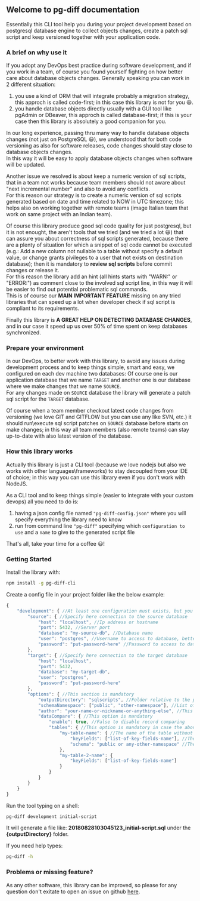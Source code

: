 ## Welcome to pg-diff documentation

Essentially this CLI tool help you during your project development based on postgresql database engine to collect objects changes, create a patch sql script and keep versioned together with your application code.

### A brief on why use it

If you adopt any DevOps best practice during software development, and if you work in a team, of course you found yourself fighting on how better care about database objects changes. Generally speaking you can work in 2 different situation:
1. you use a kind of ORM that will integrate probably a migration strategy, this approch is called code-first; in this case this library is not for you :smiley:.
2. you handle database objects directly usually with a GUI tool like pgAdmin or DBeaver, this approch is called database-first; if this is your case then this library is absolutely a good companion for you.

In our long experience, passing thru many way to handle database objects changes (not just on PostgreSQL :smiley:), we understood that for both code versioning as also for software releases, code changes should stay close to database objects changes.  
In this way it will be easy to apply database objects changes when software will be updated.

Another issue we resolved is about keep a numeric version of sql scripts, that in a team not works because team members should not aware about "next incremental number" and also to avoid any conflicts.  
For this reason our strategy is to create a numeric version of sql scripts generated based on date and time related to NOW in UTC timezone; this helps also on working together with remote teams (image Italian team that work on same project with an Indian team).

Of course this library produce good sql code quality for just postgresql, but it is not enought, the aren't tools that we tried (and we tried a lot :smiley:) that can assure you about correctness of sql scripts generated, because there are a plenty of situation for which a snippet of sql code cannot be executed (e.g.: Add a new column not nullable to a table without specify a default value, or change grants pivileges to a user that not exists on destination database); then it is mandatory to **review sql scripts** before commit changes or release it.  
For this reason the library add an hint (all hints starts with "WARN:" or "ERROR:") as comment close to the involved sql script line, in this way it will be easier to find out potential problematic sql commands.  
This is of course our **MAIN IMPORTANT FEATURE** missing on any tried libraries that can speed up a lot when developer check if sql script is compliant to its requirements.

Finally this library is **A GREAT HELP ON DETECTING DATABASE CHANGES**, and in our case it speed up us over 50% of time spent on keep databases synchronized.

### Prepare your environment

In our DevOps, to better work with this library, to avoid any issues during development process and to keep things simple, smart and easy, we configured on each dev machine two databases: Of course one is our application database that we name ```TARGET``` and another one is our database where we make changes that we name ```SOURCE```.  
For any changes made on ```SOURCE``` database the library will generate a patch sql script for the ```TARGET``` database.

Of course when a team member checkout latest code changes from versioning (we love GIT and GITFLOW but you can use any like SVN, etc.) it should run\execute sql script patches on ```SOURCE``` database before starts on make changes; in this way all team members (also remote teams) can stay up-to-date with also latest version of the database.

### How this library works

Actually this library is just a CLI tool (because we love nodejs but also we works with other languages\frameworks) to stay decoupled from your IDE of choice; in this way you can use this library even if you don't work with NodeJS.

As a CLI tool and to keep things simple (easier to integrate with your custom devops) all you need to do is:
1. having a json config file named ```"pg-diff-config.json"``` where you will specify everything the library need to know
2. run from command line ```"pg-diff"``` specifying which ```configuration to use``` and a ```name``` to give to the generated script file

That's all, take your time for a coffee :smiley:!

### Getting Started

Install the library with:  
```bash
npm install -g pg-diff-cli
```

Create a config file in your project folder like the below example:  
```javascript
{
    "development": { //At least one configuration must exists, but you can have many
        "source": { //Specify here connection to the source database
            "host": "localhost", //Ip address or hostname
            "port": 5432, //Server port
            "database": "my-source-db", //Database name
            "user": "postgres", //Username to access to database, better to have admin rights to access to pg_catalog schema
            "password": "put-password-here" //Password to access to database
        },
        "target": { //Specify here connection to the target database
            "host": "localhost",
            "port": 5432,
            "database": "my-target-db",
            "user": "postgres",
            "password": "put-password-here"
        },
        "options": { //This section is mandatory
            "outputDirectory": "sqlscripts", //Folder relative to the position of the configuration file where to save sql scripts 
            "schemaNamespace": ["public", "other-namespace"], //List of comma-separated schema names for which retrieve objects to be compared
            "author": "your-name-or-nickname-or-anything-else", //This option is mandatory but the string can be empty
            "dataCompare": { //This option is mandatory
                "enable": true, //False to disable record comparing
                "tables": { //This option is mandatory in case the above "enable" is true
                    "my-table-name": { //The name of the table without schema
                        "keyFields": ["list-of-key-fields-name"], //The comma-separated list of fields name that can be used to identify rows uniquely
                        "schema": "public or any-other-namespace" //The name of the schema where table exists, if not specified "public" will be used instead
                    },
                    "my-table-2-name": {
                        "keyFields": ["list-of-key-fields-name"]
                    }
                }
            }            
        }
    }
}
```

Run the tool typing on a shell:  
```bash
pg-diff development initial-script
```
It will generate a file like: **20180828103045123_initial-script.sql** under the **{outputDirectory}** folder.  

If you need help types:  
```bash
pg-diff -h
```

### Problems or missing feature?

As any other software, this library can be improved, so please for any question don't exitate to open an issue on github [here](https://github.com/michaelsogos/pg-diff/issues).


